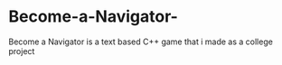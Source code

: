 # Become-a-Navigator-
Become a Navigator is a text based C++ game that i made as a college project 
